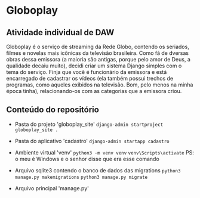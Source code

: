# Globoplay
## Atividade individual de DAW

Globoplay é o serviço de streaming da Rede Globo, contendo os seriados, filmes e novelas mais icônicas da televisão brasileira. 
Como fã de dversas obras dessa emissora (a maioria são antigas, porque pelo amor de Deus, a qualidade decaiu muito), decidi criar um sistema Django simples com o tema do serviço.
Finja que você é funcionário da emissora e está encarregado de cadastrar os vídeos (ela também possui trechos de programas, como aqueles exibidos na televisão. Bom, pelo menos na minha época tinha), relacionando-os com as categorias que a emissora criou.

## Conteúdo do repositório
- Pasta do projeto 'globoplay_site'
``` django-admin startproject globoplay_site . ```
- Pasta do aplicativo 'cadastro'
``` django-admin startapp cadastro ```
- Ambiente virtual 'venv'
``` python3 -m venv venv ```
``` venv\Scripts\activate ```
PS: o meu é Windows e o senhor disse que era esse comando

- Arquivo sqlite3 contendo o banco de dados das migrations
``` python3 manage.py makemigrations ```
``` python3 manage.py migrate ```
- Arquivo principal 'manage.py'